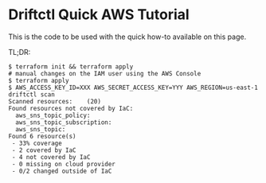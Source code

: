 # Driftctl Quick AWS Tutorial

This is the code to be used with the quick how-to available on this page.

TL;DR: 

```shell
$ terraform init && terraform apply
# manual changes on the IAM user using the AWS Console
$ terraform apply
$ AWS_ACCESS_KEY_ID=XXX AWS_SECRET_ACCESS_KEY=YYY AWS_REGION=us-east-1 driftctl scan
Scanned resources:    (20)
Found resources not covered by IaC:
  aws_sns_topic_policy:
  aws_sns_topic_subscription:
  aws_sns_topic:
Found 6 resource(s)
 - 33% coverage
 - 2 covered by IaC
 - 4 not covered by IaC
 - 0 missing on cloud provider
 - 0/2 changed outside of IaC
```
